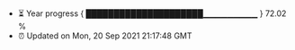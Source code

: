 - ⏳ Year progress { █████████████████████▁▁▁▁▁▁▁▁▁ } 72.02 %
- ⏰ Updated on Mon, 20 Sep 2021 21:17:48 GMT

